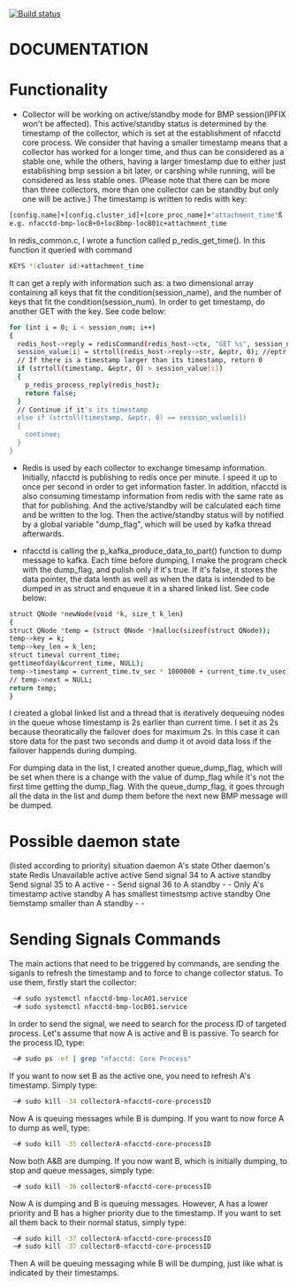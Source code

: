 [![Build status](https://github.com/pmacct/pmacct/workflows/ci/badge.svg?branch=master)](https://github.com/pmacct/pmacct/actions)

DOCUMENTATION
=============
# Functionality

  * Collector will be working on active/standby mode for BMP session(IPFIX won't be affected). This active/standby status is determined by the timestamp of the collector, which is set at the establishment of nfacctd core process. We consider that having a smaller timestamp means that a collector has worked for a longer time, and thus can be considered as a stable one, while the others, having a larger timestamp due to either just establishing bmp session a bit later, or carshing while running, will be considered as less stable ones. (Please note that there can be more than three collectors, more than one collector can be standby but only one will be active.)
  The timestamp is written to redis with key:
  
  ```bash
  [config.name]+[config.cluster_id]+[core_proc_name]+"attachment_time"ß
  e.g. nfacctd-bmp-locB+0+locBbmp-locB01c+attachment_time
  ```
 
  In redis_common.c, I wrote a function called p_redis_get_time(). In this function it queried with command
  
  ```bash
  KEYS *(cluster id)+attachment_time
  ```
  It can get a reply with information such as: a two dimensional array containing all keys that fit the condition(session_name), and the number of keys that fit the condition(session_num). In order to get timestamp, do another GET with the key.
  See code below:
  
  ```bash
 for (int i = 0; i < session_num; i++) 
  {
    redis_host->reply = redisCommand(redis_host->ctx, "GET %s", session_name[i]);
    session_value[i] = strtoll(redis_host->reply->str, &eptr, 0); //eptr is the endpointer, stands for NULL 
    // If there is a timestamp larger than its timestamp, return 0
    if (strtoll(timestamp, &eptr, 0) > session_value[i])
    {
      p_redis_process_reply(redis_host);
      return false;
    }
    // Continue if it's its timestamp
    else if (strtoll(timestamp, &eptr, 0) == session_value[i])
    {
      continue;
    }
  }
```
  
  * Redis is used by each collector to exchange timesamp information. Initially, nfacctd is publishing to redis once per minute. I speed it up to once per second in order to get information faster. 
  In addition, nfacctd is also consuming timestamp information from redis with the same rate as that for publishing. And the active/standby will be calculated each time and be written to the log.
  Then the active/standby status will by notified by a global variable "dump_flag", which will be used by kafka thread afterwards.
  
  * nfacctd is calling the p_kafka_produce_data_to_part() function to dump message to kafka. Each time before dumping, I make the program check with the dump_flag, and pulish only if it's true.
  If it's false, it stores the data pointer, the data lenth as well as when the data is intended to be dumped in as struct and enqueue it in a shared linked list.
  See code below:
  
  ```bash
struct QNode *newNode(void *k, size_t k_len)
{
  struct QNode *temp = (struct QNode *)malloc(sizeof(struct QNode));
  temp->key = k;
  temp->key_len = k_len;
  struct timeval current_time;
  gettimeofday(&current_time, NULL);                                      // Get time in micro second
  temp->timestamp = current_time.tv_sec * 1000000 + current_time.tv_usec; // Setting the time when redis connects as timestamp for this bmp session
  // temp->next = NULL;
  return temp;
}
  ```
  I created a global linked list and a thread that is iteratively dequeuing nodes in the queue whose timestamp is 2s earlier than current time. I set it as 2s because theoratically the failover does for maximum 2s. In this case it can store data for the past two seconds and dump it ot avoid data loss if the failover happends during dumping.
  
  For dumping data in the list, I created another queue_dump_flag, which will be set when there is a change with the value of dump_flag while it's not the first time getting the dump_flag.
  With the queue_dump_flag, it goes through all the data in the list and dump them before the next new BMP message will be dumped.

# Possible daemon state
(listed according to priority)
situation                       daemon A's state    Other daemon's state
Redis Unavailable               active              active
Send signal 34 to A             active              standby
Send signal 35 to A             active              - -
Send signal 36 to A             standby             - -
Only A's timestamp              active              standby
A has smallest timestsmp        active              standby
One tiemstamp smaller than A    standby             - -

# Sending Signals Commands

The main actions that need to be triggered by commands, are sending the siganls to refresh the timestamp and to force to change collector status. To use them, firstly start the collector:

```bash
 ~# sudo systemctl nfacctd-bmp-locA01.service
 ~# sudo systemctl nfacctd-bmp-locB01.service
```

In order to send the signal, we need to search for the process ID of targeted process. Let's assume that now A is active and B is passive. To search for the process ID, type:

```bash
 ~# sudo ps -ef | grep "nfacctd: Core Process"
```

If you want to now set B as the active one, you need to refresh A's timestamp. Simply type:

```bash
 ~# sudo kill -34 collectorA-nfacctd-core-processID
```

Now A is queuing messages while B is dumping. If you want to now force A to dump as well, type:

```bash
 ~# sudo kill -35 collectorA-nfacctd-core-processID
```

Now both A&B are dumping. If you now want B, which is initially dumping, to stop and queue messages, simply type:

```bash
 ~# sudo kill -36 collectorB-nfacctd-core-processID
```

Now A is dumping and B is queuing messages. However, A has a lower priority and B has a higher priority due to the timestamp. If you want to set all them back to their normal status, simply type:

```bash
 ~# sudo kill -37 collectorA-nfacctd-core-processID
 ~# sudo kill -37 collectorB-nfacctd-core-processID
```

Then A will be queuing messaging while B will be dumping, just like what is indicated by their timestamps.



